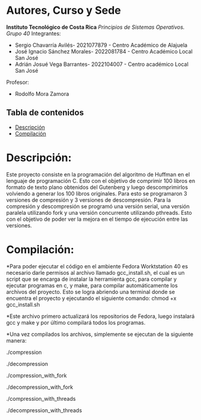# Autores, Curso y Sede
**Instituto Tecnológico de Costa Rica**
*Principios de Sistemas Operativos. Grupo 40*
Integrantes:
*    Sergio Chavarría Avilés- 2021077879 - Centro Académico de Alajuela
*    José Ignacio Sánchez Morales- 2022081784 - Centro Académico Local San José
*    Adrián Josué Vega Barrantes- 2022104007 - Centro académico Local San José

Profesor:
*    Rodolfo Mora Zamora 

## Tabla de contenidos
- [Descripción](#Descripción)
- [Compilación](#Compilación)

# Descripción:

Este proyecto consiste en la programación del algoritmo de Huffman en el lenguaje de programación C. Esto con el objetivo de comprimir 100 libros en formato de texto plano obtenidos del Gutenberg y luego descomprimirlos volviendo a generar los 100 libros originales. Para esto se programaron 3 versiones de compresión y 3 versiones de descompresión. Para la compresión y descompresión se programó una versión serial, una versión paralela utilizando fork y una versión concurrente utilizando pthreads. Esto con el objetivo de poder ver la mejora en el tiempo de ejecución entre las versiones.

# Compilación:
*Para poder ejecutar el código en el ambiente Fedora Worktstation 40 es necesario darle permisos al archivo llamado gcc\_install.sh, el cual es un script que se encarga de instalar la herramienta gcc, para compilar y ejecutar programas en c, y make, para compilar automáticamente los archivos del proyecto. Esto se logra abriendo una terminal donde se encuentra el proyecto y ejecutando el siguiente comando: 
chmod +x gcc_install.sh

*Este archivo primero actualizará los repositorios de Fedora, luego instalará gcc y make y por último compilará todos los programas. 

*Una vez compilados los archivos, simplemente se ejecutan de la siguiente manera:

./compression 

./decompression

./compression_with_fork

./decompression_with_fork

./compression_with_threads

./decompression_with_threads

